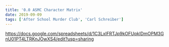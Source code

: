 ```yaml
---
title: '0.0 ASMC Character Matrix'
date: 2019-09-09
tags: ['After School Murder Club', 'Carl Schreiber']
---
```


https://docs.google.com/spreadsheets/d/1C3LxlFRTJp9kOFUpklDmOPM3GnU01PT4LTRKnJOwXS4/edit?usp=sharing
